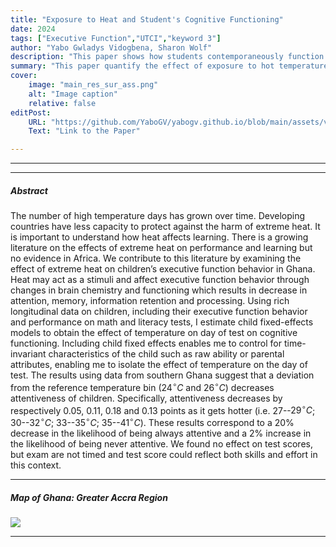 ```yaml
---
title: "Exposure to Heat and Student's Cognitive Functioning" 
date: 2024
tags: ["Executive Function","UTCI","keyword 3"]
author: "Yabo Gwladys Vidogbena, Sharon Wolf"
description: "This paper shows how students contemporaneously function under hot temperatures in the context of a developing country." 
summary: "This paper quantify the effect of exposure to hot temperatures for children in developing countries using a novel longitudinal dataset in Ghana and pubicly available UTCI data." 
cover:
    image: "main_res_sur_ass.png"
    alt: "Image caption"
    relative: false
editPost:
    URL: "https://github.com/YaboGV/yabogv.github.io/blob/main/assets/vidogbena_wolf_temperature_children_west_africa.pdf"
    Text: "Link to the Paper"

---
```


---

<!-- ##### Download

+ [Paper](paper1.pdf) -->
<!-- + [Online appendix](appendix1.pdf) -->
<!-- + [Code and data](https://github.com/pmichaillat/job-rationing) -->

---

##### Abstract

The number of high temperature days has grown over time. Developing countries have less capacity to protect against the harm of extreme heat. It is important to understand how heat affects learning. There is a growing literature on the effects of extreme heat on performance and learning but no evidence in Africa.  We contribute to this literature by examining the effect of extreme heat on children’s executive function behavior in Ghana. Heat may act as a stimuli and affect executive function behavior through changes in brain chemistry and functioning which results in decrease in attention, memory, information retention and processing. Using rich longitudinal data on children, including their executive function behavior and performance on math and literacy tests, I estimate child fixed-effects models to obtain the effect of temperature on day of test on cognitive functioning.  Including child fixed effects enables me to control for time-invariant characteristics of the child such as raw ability or parental attributes, enabling me to isolate the effect of temperature on the day of test. The results using data from southern Ghana suggest that a deviation from the reference temperature bin ($24^{\circ} C$ and $26^{\circ} C$) decreases attentiveness of children. Specifically, attentiveness decreases by respectively 0.05, 0.11, 0.18 and 0.13 points as it gets hotter (i.e. $27$--$29^{\circ}C$; $30$--$32^{\circ}C$; $33$--$35^{\circ}C$; $35$--$41^{\circ}C$). These results correspond to a 20\% decrease in the likelihood of being always attentive and a 2\% increase in the likelihood of being never attentive. We found no effect on test scores, but exam are not timed and test score could reflect both skills and effort in this context.

---

##### Map of Ghana: Greater Accra Region

![](paper1.png)

---

<!-- ##### Citation -->

<!-- Author. Year. "Title." *Journal* Volume (Issue): First page–Last page. https://doi.org/paper_doi.

```BibTeX
@article{AAYY,
author = {Author},
doi = {paper_doi},
journal = {Journal},
number = {Issue},
pages = {XXX--YYY},
title ={Title},
volume = {Volume},
year = {Year}}
``` -->

<!-- --- -->

<!-- ##### Related material -->

<!-- + [Presentation slides](presentation1.pdf)
+ [Dissertation title](https://escholarship.org/uc/item/7jr3m96r) – PhD dissertation on which this paper is based.
+ [Column title](https://cep.lse.ac.uk/pubs/download/cp365.pdf) – Nontechnical column describing the paper. -->